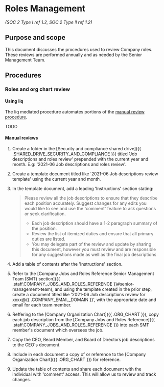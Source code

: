 # Roles Management
_(SOC 2 Type I ref 1.2, SOC 2 Type II ref 1.2)_

## Purpose and scope

This document discusses the procedures used to review Company <term>roles</term>. These reviews are performed annually and as needed by the <role>Senior Management Team</role>.

## Procedures

### Roles and org chart review

#### Using liq

The liq mediated procedure automates portions of the [manual review procedure](#manual-reviews).

TODO

#### Manual reviews

1. Create a folder in the [Security and compliance shared drive]({{ .SHARED_DRIVE_SECURITY_AND_COMPLIANCE }}) titled 'Job descriptions and roles review' prepended with the current year and month. E.g: '2021-06 Job descriptions and roles review'.
2. Create a template document titled like '2021-06 Job descriptions review template' using the current year and month.
3. In the template document, add a leading 'Instructions' section stating:
   > Please review all the job descriptions to ensure that they describe each position accurately. Suggest changes for any edits you would like to see and use the 'comment' feature to ask questions or seek clarification.
   > * Each job description should have a 1-2 paragraph summary of the position.
   > * Review the list of itemized duties and ensure that all primary duties are listed.
   > * You may delegate part of the review and update by sharing this document, however you must review and are responsible for any suggestions made as well as the final job descriptions.

4. Add a table of contents after the 'Instructions' section.
5. Refer to the [Company Jobs and Roles Reference Senior Management Team (SMT) section]({{ .staff.COMPANY_JOBS_AND_ROLES_REFERENCE }}#senior-management-team), and using the template created in the prior step, create a document titled like '2021-06 Job descriptions review for xxxx@{{ .COMPANY_EMAIL_DOMAIN }}', with the appropriate date and email for each team member.
6. Reffering to the [Company Organization Chart]({{ .ORG_CHART }}), copy each job description from the [Company Jobs and Roles Reference]({{ .staff.COMPANY_JOBS_AND_ROLES_REFERENCE }}) into each SMT member's document which oversees the job.
7. Copy the CEO, Beard Member, and Board of Directors job descriptions to the CEO's document.
8. Include in each document a copy of or reference to the [Company Organization Chart]({{ .ORG_CHART }}) for reference.
9. Update the table of contents and share each document with the individual with 'comment' access. This will allow us to review and track changes.

